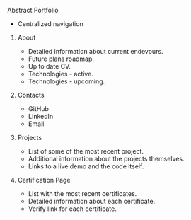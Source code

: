 Abstract Portfolio

- Centralized navigation

1. About
	- Detailed information about current endevours.
	- Future plans roadmap.
	- Up to date CV.
	- Technologies - active.
	- Technologies - upcoming.
	
2. Contacts
    - GitHub
    - LinkedIn
    - Email

3. Projects
    - List of some of the most recent project.
	- Additional information about the projects themselves.
	- Links to a live demo and the code itself.
	
4. Certification Page
	- List with the most recent certificates.
    - Detailed information about each certificate.
    - Verify link for each certificate.